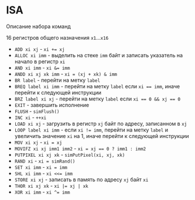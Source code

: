 # ISA

Описание набора команд

16 регистров общего назначения `x1`...`x16`


* `ADD xi xj` - `xi += xj`
* `ALLOC xi imm` - выделить на стеке `imm` байт и 
записать указатель на начало в регистр `xi`
* `AND xi imm` - `xi &= imm`
* `ANDD xi xj xk imm` - `xi = (xj + xk) & imm`
* `BR label` - перейти на метку `label`
* `BREQ label xi imm` - перейти на метку `label` если `xi == imm`, 
иначе перейти к следующей инструкции
* `BRZ label xi xj` - перейти на метку `label` если `xi == 0 && xj == 0`
* `EXIT` - завершить исполнение
* `FLUSH` - `simFlush()`
* `INC xi` - `++xi`
* `LOAD xi xj` - загрузить в регистр `xj` байт по адресу, записанном в `xj`
* `LOOP label xi imm` - если `xi != imm`, перейти на метку `label` и 
увеличить значение `xi` на 1, иначе перейти к следующей инструкции
* `MOV xi xj` - `xi = xj`
* `MOVIFZ xi xj imm1 imm2` - `xi = xj == 0 ? imm1 : imm2`
* `PUTPIXEL xi xj xk` - `simPutPixel(xi, xj, xk)`
* `RAND xi` - `xi = simRand()`
* `SET xi imm` - `xi = imm`
* `SHL xi imm` - `xi <<= imm`
* `STORE xi xj` - записать в память по адресу `xj` байт `xi`
* `THOR xi xj xk` - `xi |= xj | xk`
* `XOR xi imm` - `xi ^= imm`

